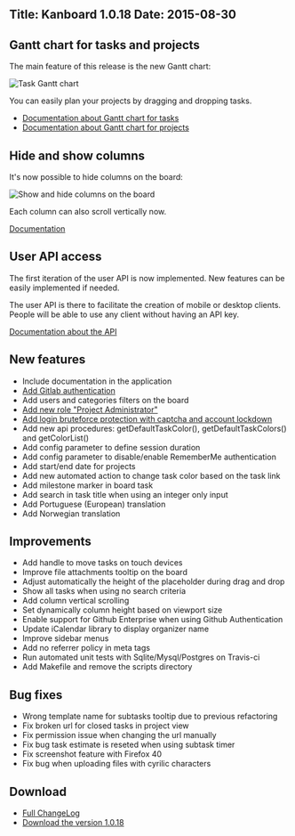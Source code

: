 Title: Kanboard 1.0.18
Date: 2015-08-30
---

Gantt chart for tasks and projects
----------------------------------

The main feature of this release is the new Gantt chart:

![Task Gantt chart](https://kanboard.net/screenshots/documentation/gantt-chart-project.png)

You can easily plan your projects by dragging and dropping tasks.

- [Documentation about Gantt chart for tasks](https://kanboard.net/documentation/gantt-chart-tasks)
- [Documentation about Gantt chart for projects](https://kanboard.net/documentation/gantt-chart-projects)

Hide and show columns
---------------------

It's now possible to hide columns on the board:

![Show and hide columns on the board](https://kanboard.net/screenshots/documentation/board-hide-show-column.png)

Each column can also scroll vertically now. 

[Documentation](https://kanboard.net/documentation/board-show-hide-columns)

User API access
---------------

The first iteration of the user API is now implemented.
New features can be easily implemented if needed.

The user API is there to facilitate the creation of mobile or desktop clients. 
People will be able to use any client without having an API key.

[Documentation about the API](https://kanboard.net/documentation/api-json-rpc)

New features
------------

* Include documentation in the application
* [Add Gitlab authentication](https://kanboard.net/documentation/gitlab-authentication)
* Add users and categories filters on the board
* [Add new role "Project Administrator"](https://kanboard.net/documentation/user-management)
* [Add login bruteforce protection with captcha and account lockdown](https://kanboard.net/documentation/bruteforce-protection)
* Add new api procedures: getDefaultTaskColor(), getDefaultTaskColors() and getColorList()
* Add config parameter to define session duration
* Add config parameter to disable/enable RememberMe authentication
* Add start/end date for projects
* Add new automated action to change task color based on the task link
* Add milestone marker in board task
* Add search in task title when using an integer only input
* Add Portuguese (European) translation
* Add Norwegian translation

Improvements
------------

* Add handle to move tasks on touch devices
* Improve file attachments tooltip on the board
* Adjust automatically the height of the placeholder during drag and drop
* Show all tasks when using no search criteria
* Add column vertical scrolling
* Set dynamically column height based on viewport size
* Enable support for Github Enterprise when using Github Authentication
* Update iCalendar library to display organizer name
* Improve sidebar menus
* Add no referrer policy in meta tags
* Run automated unit tests with Sqlite/Mysql/Postgres on Travis-ci
* Add Makefile and remove the scripts directory

Bug fixes
---------

* Wrong template name for subtasks tooltip due to previous refactoring
* Fix broken url for closed tasks in project view
* Fix permission issue when changing the url manually
* Fix bug task estimate is reseted when using subtask timer
* Fix screenshot feature with Firefox 40
* Fix bug when uploading files with cyrilic characters

Download
--------

- [Full ChangeLog](https://github.com/kanboard/kanboard/blob/master/ChangeLog)
- [Download the version 1.0.18](https://github.com/kanboard/kanboard/releases/download/v1.0.18/kanboard-1.0.18.zip)
